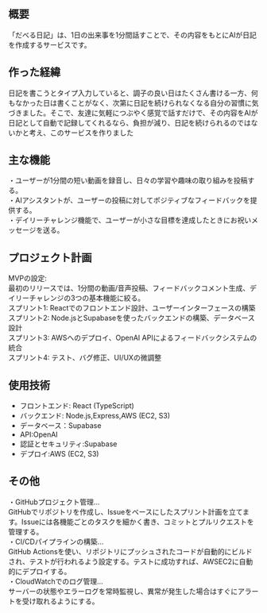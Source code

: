## 概要
「だべる日記」は、1日の出来事を1分間話すことで、その内容をもとにAIが日記を作成するサービスです。

## 作った経緯
日記を書こうとタイプ入力していると、調子の良い日はたくさん書ける一方、何もなかった日は書くことがなく、次第に日記を続けられなくなる自分の習慣に気づきました。そこで、友達に気軽につぶやく感覚で話すだけで、その内容をAIが日記として自動で記録してくれるなら、負担が減り、日記を続けられるのではないかと考え、このサービスを作りました

## 主な機能
・ユーザーが1分間の短い動画を録音し、日々の学習や趣味の取り組みを投稿する。  
・AIアシスタントが、ユーザーの投稿に対してポジティブなフィードバックを提供する。  
・デイリーチャレンジ機能で、ユーザーが小さな目標を達成したときにお祝いメッセージを送る。

## プロジェクト計画
MVPの設定:  
最初のリリースでは、1分間の動画/音声投稿、フィードバックコメント生成、デイリーチャレンジの3つの基本機能に絞る。  
スプリント1: Reactでのフロントエンド設計、ユーザーインターフェースの構築  
スプリント2: Node.jsとSupabaseを使ったバックエンドの構築、データベース設計  
スプリント3: AWSへのデプロイ、OpenAI APIによるフィードバックシステムの統合  
スプリント4: テスト、バグ修正、UI/UXの微調整

## 使用技術
- フロントエンド: React (TypeScript)
- バックエンド: Node.js,Express,AWS (EC2, S3)
- データベース：Supabase
- API:OpenAI
- 認証とセキュリティ:Supabase
- デプロイ:AWS (EC2, S3)

## その他
・GitHubプロジェクト管理...  
GitHubでリポジトリを作成し、Issueをベースにしたスプリント計画を立てます。Issueには各機能ごとのタスクを細かく書き、コミットとプルリクエストを管理する。  
・CI/CDパイプラインの構築...  
GitHub Actionsを使い、リポジトリにプッシュされたコードが自動的にビルドされ、テストが行われるよう設定する。テストに成功すれば、AWSEC2に自動的にデプロイする。   
・CloudWatchでのログ管理...  
サーバーの状態やエラーログを常時監視し、異常が発生した場合はすぐにアラートを受け取れるようにする。

